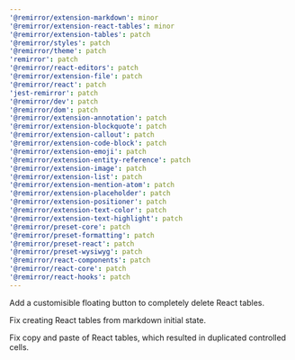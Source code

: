 ```yaml
---
'@remirror/extension-markdown': minor
'@remirror/extension-react-tables': minor
'@remirror/extension-tables': patch
'@remirror/styles': patch
'@remirror/theme': patch
'remirror': patch
'@remirror/react-editors': patch
'@remirror/extension-file': patch
'@remirror/react': patch
'jest-remirror': patch
'@remirror/dev': patch
'@remirror/dom': patch
'@remirror/extension-annotation': patch
'@remirror/extension-blockquote': patch
'@remirror/extension-callout': patch
'@remirror/extension-code-block': patch
'@remirror/extension-emoji': patch
'@remirror/extension-entity-reference': patch
'@remirror/extension-image': patch
'@remirror/extension-list': patch
'@remirror/extension-mention-atom': patch
'@remirror/extension-placeholder': patch
'@remirror/extension-positioner': patch
'@remirror/extension-text-color': patch
'@remirror/extension-text-highlight': patch
'@remirror/preset-core': patch
'@remirror/preset-formatting': patch
'@remirror/preset-react': patch
'@remirror/preset-wysiwyg': patch
'@remirror/react-components': patch
'@remirror/react-core': patch
'@remirror/react-hooks': patch
---
```


Add a customisible floating button to completely delete React tables.

Fix creating React tables from markdown initial state.

Fix copy and paste of React tables, which resulted in duplicated controlled cells.
